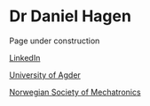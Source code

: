 # Dr Daniel Hagen
Page under construction

[LinkedIn](https://www.linkedin.com/in/hagenmek/)

[University of Agder](https://www.uia.no/en/kk/profile/danielh)

[Norwegian Society of Mechatronics](https://nsom.no/)



